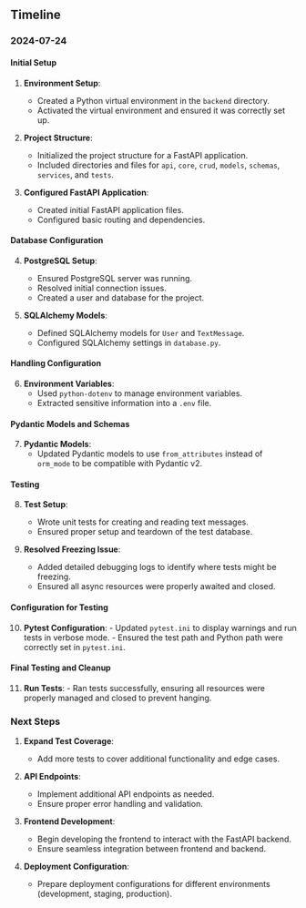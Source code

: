 ## Timeline
### 2024-07-24
#### Initial Setup

1.  **Environment Setup**:
    
    -   Created a Python virtual environment in the `backend` directory.
    -   Activated the virtual environment and ensured it was correctly set up.
2.  **Project Structure**:
    
    -   Initialized the project structure for a FastAPI application.
    -   Included directories and files for `api`, `core`, `crud`, `models`, `schemas`, `services`, and `tests`.
3.  **Configured FastAPI Application**:
    
    -   Created initial FastAPI application files.
    -   Configured basic routing and dependencies.

#### Database Configuration

4.  **PostgreSQL Setup**:
    
    -   Ensured PostgreSQL server was running.
    -   Resolved initial connection issues.
    -   Created a user and database for the project.
5.  **SQLAlchemy Models**:
    
    -   Defined SQLAlchemy models for `User` and `TextMessage`.
    -   Configured SQLAlchemy settings in `database.py`.

#### Handling Configuration

6.  **Environment Variables**:
    -   Used `python-dotenv` to manage environment variables.
    -   Extracted sensitive information into a `.env` file.

#### Pydantic Models and Schemas

7.  **Pydantic Models**:
    -   Updated Pydantic models to use `from_attributes` instead of `orm_mode` to be compatible with Pydantic v2.

#### Testing

8.  **Test Setup**:
    
    -   Wrote unit tests for creating and reading text messages.
    -   Ensured proper setup and teardown of the test database.
9.  **Resolved Freezing Issue**:
    
    -   Added detailed debugging logs to identify where tests might be freezing.
    -   Ensured all async resources were properly awaited and closed.

#### Configuration for Testing

10.  **Pytest Configuration**:
    -   Updated `pytest.ini` to display warnings and run tests in verbose mode.
    -   Ensured the test path and Python path were correctly set in `pytest.ini`.

#### Final Testing and Cleanup

11.  **Run Tests**:
    -   Ran tests successfully, ensuring all resources were properly managed and closed to prevent hanging.

### Next Steps

1.  **Expand Test Coverage**:
    
    -   Add more tests to cover additional functionality and edge cases.
2.  **API Endpoints**:
    
    -   Implement additional API endpoints as needed.
    -   Ensure proper error handling and validation.
3.  **Frontend Development**:
    
    -   Begin developing the frontend to interact with the FastAPI backend.
    -   Ensure seamless integration between frontend and backend.
4.  **Deployment Configuration**:
    
    -   Prepare deployment configurations for different environments (development, staging, production).